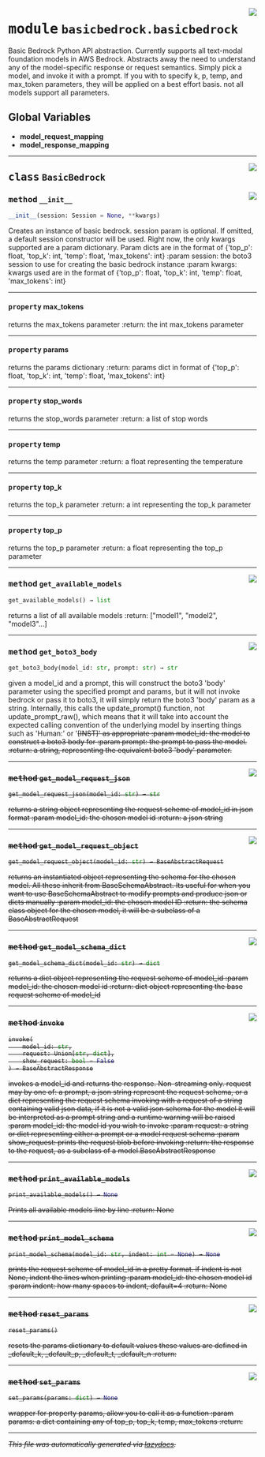 <!-- markdownlint-disable -->

<a href="https://github.com/cyberitech/BasicBedrock/tree/main/src/basicbedrock/basicbedrock.py#L0"><img align="right" style="float:right;" src="https://img.shields.io/badge/-source-cccccc?style=flat-square"></a>

# <kbd>module</kbd> `basicbedrock.basicbedrock`
Basic Bedrock Python API abstraction. Currently supports all text-modal foundation models in AWS Bedrock. Abstracts away the need to understand any of the model-specific response or request semantics. Simply pick a model, and invoke it with a prompt. If you with to specify k, p, temp, and max_token parameters, they will be applied on a best effort basis. not all models support all parameters. 

**Global Variables**
---------------
- **model_request_mapping**
- **model_response_mapping**


---

<a href="https://github.com/cyberitech/BasicBedrock/tree/main/src/basicbedrock/basicbedrock.py#L20"><img align="right" style="float:right;" src="https://img.shields.io/badge/-source-cccccc?style=flat-square"></a>

## <kbd>class</kbd> `BasicBedrock`




<a href="https://github.com/cyberitech/BasicBedrock/tree/main/src/basicbedrock/basicbedrock.py#L21"><img align="right" style="float:right;" src="https://img.shields.io/badge/-source-cccccc?style=flat-square"></a>

### <kbd>method</kbd> `__init__`

```python
__init__(session: Session = None, **kwargs)
```

Creates an instance of basic bedrock. session param is optional.  If omitted, a default session constructor will be used. Right now, the only kwargs supported are a param dictionary. Param dicts are in the format of {'top_p': float, 'top_k': int, 'temp': float, 'max_tokens': int} :param session: the boto3 session to use for creating the basic bedrock instance :param kwargs: kwargs used are in the format of {'top_p': float, 'top_k': int, 'temp': float, 'max_tokens': int} 


---

#### <kbd>property</kbd> max_tokens

returns the max_tokens parameter :return: the int max_tokens parameter 

---

#### <kbd>property</kbd> params

returns the params dictionary :return: params dict in format of {'top_p': float, 'top_k': int, 'temp': float, 'max_tokens': int} 

---

#### <kbd>property</kbd> stop_words

returns the stop_words parameter :return: a list of stop words 

---

#### <kbd>property</kbd> temp

returns the temp parameter :return: a float representing the temperature 

---

#### <kbd>property</kbd> top_k

returns the top_k parameter :return: a int representing the top_k parameter 

---

#### <kbd>property</kbd> top_p

returns the top_p parameter :return: a float representing the top_p parameter 



---

<a href="https://github.com/cyberitech/BasicBedrock/tree/main/src/basicbedrock/basicbedrock.py#L56"><img align="right" style="float:right;" src="https://img.shields.io/badge/-source-cccccc?style=flat-square"></a>

### <kbd>method</kbd> `get_available_models`

```python
get_available_models() → list
```

returns a list of all available models :return: ["model1", "model2", "model3"...] 

---

<a href="https://github.com/cyberitech/BasicBedrock/tree/main/src/basicbedrock/basicbedrock.py#L123"><img align="right" style="float:right;" src="https://img.shields.io/badge/-source-cccccc?style=flat-square"></a>

### <kbd>method</kbd> `get_boto3_body`

```python
get_boto3_body(model_id: str, prompt: str) → str
```

given a model_id and a prompt, this will construct the boto3 'body' parameter using the specified prompt and params, but it will not invoke bedrock or pass it to boto3, it will simply return the boto3 'body' param as a string. Internally, this calls the update_prompt() function, not update_prompt_raw(), which means that it will take into account the expected calling convention of the underlying model by inserting things such as 'Human:' or '<s>[INST]' as appropriate :param model_id: the model to construct a boto3 body for :param prompt: the prompt to pass the model. :return: a string, representing the equivalent boto3 'body' parameter. 

---

<a href="https://github.com/cyberitech/BasicBedrock/tree/main/src/basicbedrock/basicbedrock.py#L91"><img align="right" style="float:right;" src="https://img.shields.io/badge/-source-cccccc?style=flat-square"></a>

### <kbd>method</kbd> `get_model_request_json`

```python
get_model_request_json(model_id: str) → str
```

returns a string object representing the request scheme of model_id in json format :param model_id:  the chosen model id :return: a json string 

---

<a href="https://github.com/cyberitech/BasicBedrock/tree/main/src/basicbedrock/basicbedrock.py#L78"><img align="right" style="float:right;" src="https://img.shields.io/badge/-source-cccccc?style=flat-square"></a>

### <kbd>method</kbd> `get_model_request_object`

```python
get_model_request_object(model_id: str) → BaseAbstractRequest
```

returns an instantiated object representing the schema for the chosen model. All these inherit from BaseSchemaAbstract. Its useful for when you want to use BaseSchemaAbstract to modify prompts and produce json or dicts manually :param model_id: the chosen model ID :return: the schema class object for the chosen model, it will be a subclass of a BaseAbstractRequest 

---

<a href="https://github.com/cyberitech/BasicBedrock/tree/main/src/basicbedrock/basicbedrock.py#L63"><img align="right" style="float:right;" src="https://img.shields.io/badge/-source-cccccc?style=flat-square"></a>

### <kbd>method</kbd> `get_model_schema_dict`

```python
get_model_schema_dict(model_id: str) → dict
```

returns a dict object representing the request scheme of model_id :param model_id:  the chosen model id :return: dict object representing the base request scheme of model_id 

---

<a href="https://github.com/cyberitech/BasicBedrock/tree/main/src/basicbedrock/basicbedrock.py#L144"><img align="right" style="float:right;" src="https://img.shields.io/badge/-source-cccccc?style=flat-square"></a>

### <kbd>method</kbd> `invoke`

```python
invoke(
    model_id: str,
    request: Union[str, dict],
    show_request: bool = False
) → BaseAbstractResponse
```

invokes a model_id and returns the response.  Non-streaming only. request may by one of: a prompt, a json string represent the request schema, or a dict representing the request schema invoking with a request of a string containing valid json data, if it is not a valid json schema for the model it will be interpreted as a prompt string and a runtime warning will be raised :param model_id: the model id you wish to invoke :param request: a string or dict representing either a prompt or a model request schema :param show_request: prints the request blob before invoking :return: the response to the request, as a subclass of a model.BaseAbstractResponse 

---

<a href="https://github.com/cyberitech/BasicBedrock/tree/main/src/basicbedrock/basicbedrock.py#L49"><img align="right" style="float:right;" src="https://img.shields.io/badge/-source-cccccc?style=flat-square"></a>

### <kbd>method</kbd> `print_available_models`

```python
print_available_models() → None
```

Prints all available models line by line :return: None 

---

<a href="https://github.com/cyberitech/BasicBedrock/tree/main/src/basicbedrock/basicbedrock.py#L105"><img align="right" style="float:right;" src="https://img.shields.io/badge/-source-cccccc?style=flat-square"></a>

### <kbd>method</kbd> `print_model_schema`

```python
print_model_schema(model_id: str, indent: int = None) → None
```

prints the request scheme of model_id in a pretty format. if indent is not None, indent the lines when printing :param model_id: the chosen model id :param indent: how many spaces to indent, default=4 :return: None 

---

<a href="https://github.com/cyberitech/BasicBedrock/tree/main/src/basicbedrock/basicbedrock.py#L222"><img align="right" style="float:right;" src="https://img.shields.io/badge/-source-cccccc?style=flat-square"></a>

### <kbd>method</kbd> `reset_params`

```python
reset_params()
```

resets the params dictionary to default values these values are defined in _default_k, _default_p, _default_t, _default_n :return: 

---

<a href="https://github.com/cyberitech/BasicBedrock/tree/main/src/basicbedrock/basicbedrock.py#L214"><img align="right" style="float:right;" src="https://img.shields.io/badge/-source-cccccc?style=flat-square"></a>

### <kbd>method</kbd> `set_params`

```python
set_params(params: dict) → None
```

wrapper for property params, allow you to call it as a function :param params: a dict containing any of top_p, top_k, temp, max_tokens :return: 




---

_This file was automatically generated via [lazydocs](https://github.com/ml-tooling/lazydocs)._
